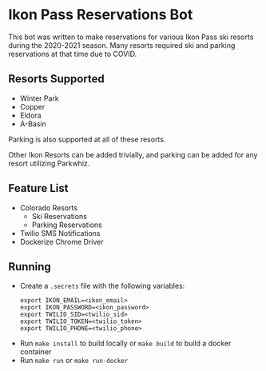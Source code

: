 # Ikon Pass Reservations Bot
This bot was written to make reservations for various Ikon Pass ski resorts during the 2020-2021 season. Many resorts required ski and parking reservations at that time due to COVID.

## Resorts Supported
* Winter Park
* Copper
* Eldora
* A-Basin

Parking is also supported at all of these resorts.

Other Ikon Resorts can be added trivially, and parking can be added for any resort utilizing Parkwhiz.

## Feature List
* Colorado Resorts
    * Ski Reservations
    * Parking Reservations
* Twilio SMS Notifications
* Dockerize Chrome Driver

## Running
* Create a `.secrets` file with the following variables:
    ```
    export IKON_EMAIL=<ikon_email>
    export IKON_PASSWORD=<ikon_password>
    export TWILIO_SID=<twilio_sid>
    export TWILIO_TOKEN=<twilio_token>
    export TWILIO_PHONE=<twilio_phone>
    ```
* Run `make install` to build locally or `make build` to build a docker container
* Run `make run` or `make run-docker`